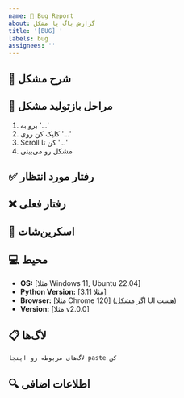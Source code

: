 ```yaml
---
name: 🐛 Bug Report
about: گزارش باگ یا مشکل
title: '[BUG] '
labels: bug
assignees: ''
---
```


## 🐛 شرح مشکل
<!-- توضیح واضح و کامل از مشکل -->

## 📝 مراحل بازتولید مشکل

1. برو به '...'
2. کلیک کن روی '...'
3. Scroll کن تا '...'
4. مشکل رو می‌بینی

## ✅ رفتار مورد انتظار
<!-- چی باید اتفاق می‌افتاد؟ -->

## ❌ رفتار فعلی
<!-- چی اتفاق افتاد؟ -->

## 📸 اسکرین‌شات
<!-- اگر ممکنه، عکس یا ویدیو بذار -->

## 💻 محیط

- **OS:** [مثلا Windows 11, Ubuntu 22.04]
- **Python Version:** [مثلا 3.11]
- **Browser:** [مثلا Chrome 120] (اگر مشکل UI هست)
- **Version:** [مثلا v2.0.0]

## 📋 لاگ‌ها

```
لاگ‌های مربوطه رو اینجا paste کن
```

## 🔍 اطلاعات اضافی
<!-- هر چیز دیگه‌ای که فکر می‌کنی مفیده -->
